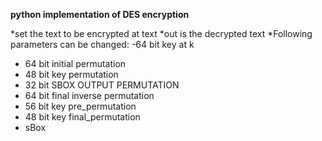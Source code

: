 **python implementation of DES encryption**

*set the text to be encrypted at text
*out is the decrypted text
*Following parameters can be changed:
  -64 bit key at k
  - 64 bit initial permutation
  - 48 bit key permutation
  - 32 bit SBOX OUTPUT PERMUTATION
  - 64 bit final inverse permutation
  - 56 bit key pre_permutation
  - 48 bit key final_permutation
  - sBox


